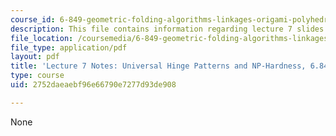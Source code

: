 ```yaml
---
course_id: 6-849-geometric-folding-algorithms-linkages-origami-polyhedra-fall-2012
description: This file contains information regarding lecture 7 slides.
file_location: /coursemedia/6-849-geometric-folding-algorithms-linkages-origami-polyhedra-fall-2012/2752daeaebf96e66790e7277d93de908_MIT6_849F12_L07.pdf
file_type: application/pdf
layout: pdf
title: 'Lecture 7 Notes: Universal Hinge Patterns and NP-Hardness, 6.849 Fall 2010'
type: course
uid: 2752daeaebf96e66790e7277d93de908

---
```

None
